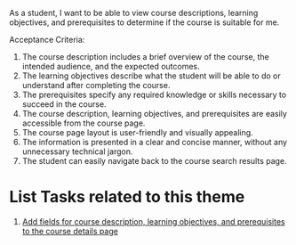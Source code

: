 As a student, I want to be able to view course descriptions, learning objectives, and prerequisites to determine if the course is suitable for me.

Acceptance Criteria:

1. The course description includes a brief overview of the course, the intended audience, and the expected outcomes.
2. The learning objectives describe what the student will be able to do or understand after completing the course.
3. The prerequisites specify any required knowledge or skills necessary to succeed in the course.
4. The course description, learning objectives, and prerequisites are easily accessible from the course page.
5. The course page layout is user-friendly and visually appealing.
6. The information is presented in a clear and concise manner, without any unnecessary technical jargon.
7. The student can easily navigate back to the course search results page.


# List Tasks related to this theme
1. [Add fields for course description, learning objectives, and prerequisites to the course details page](https://github.com/rishabhpatel8299/mywebclass-agile-docs/blob/main/documentation/templates/theme/initiatives/epics/stories/tasks/task_4.md)